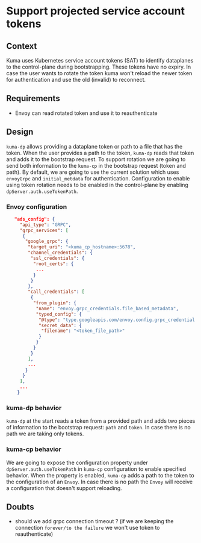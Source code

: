 # Support projected service account tokens
 
## Context
 
Kuma uses Kubernetes service account tokens (SAT) to identify dataplanes to the control-plane during bootstrapping. These tokens have no expiry. In case the user wants to rotate the token kuma won't reload the newer token for authentication and use the old (invalid) to reconnect.
 
## Requirements
 
* Envoy can read rotated token and use it to reauthenticate
 
## Design
 
`kuma-dp` allows providing a dataplane token or path to a file that has the token. When the user provides a path to the token, `kuma-dp` reads that token and adds it to the bootstrap request. To support rotation we are going to send both information to the `kuma-cp` in the bootstrap request (token and path). By default, we are going to use the current solution which uses `envoyGrpc` and `initial_metdata` for authentication. Configuration to enable using token rotation needs to be enabled in the control-plane by enabling `dpServer.auth.useTokenPath`.
 
### Envoy configuration
 
```json
   "ads_config": {
     "api_type": "GRPC",
     "grpc_services": [
      {
       "google_grpc": {
        "target_uri": "<kuma_cp_hostname>:5678",
        "channel_credentials": {
         "ssl_credentials": {
          "root_certs": {
           ...
          }
         }
        },
        "call_credentials": [
         {
          "from_plugin": {
           "name": "envoy.grpc_credentials.file_based_metadata",
           "typed_config": {
            "@type": "type.googleapis.com/envoy.config.grpc_credential.v3.FileBasedMetadataConfig",
            "secret_data": {
             "filename": "<token_file_path>"
            }
           }
          }
         }
        ],
        ...
       }
      }
     ],
     ...
    }
```
 
### kuma-dp behavior
 
`kuma-dp` at the start reads a token from a provided path and adds two pieces of information to the bootstrap request: `path` and `token`. In case there is no path we are taking only tokens.
 
### kuma-cp behavior
 
We are going to expose the configuration property under `dpServer.auth.useTokenPath` in `kuma-cp` configuration to enable specified behavior. When the property is enabled, `kuma-cp` adds a path to the token to the configuration of an `Envoy`. In case there is no path the `Envoy` will receive a configuration that doesn't support reloading.
 
## Doubts
 
* should we add grpc connection timeout ? (if we are keeping the connection `forever/to the failure` we won't use token to reauthenticate)
